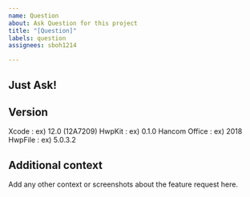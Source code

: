 ```yaml
---
name: Question
about: Ask Question for this project
title: "[Question]"
labels: question
assignees: sboh1214

---
```


## Just Ask!

## Version
Xcode : ex) 12.0 (12A7209)
HwpKit : ex) 0.1.0
Hancom Office : ex) 2018
HwpFile : ex) 5.0.3.2

## Additional context
Add any other context or screenshots about the feature request here.
